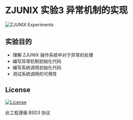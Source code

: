# ZJUNIX 实验3 异常机制的实现

![ZJUNIX Experiments](https://img.shields.io/badge/ZJUNIX-Experiment3-blue.svg)

## 实验目的

- 理解 ZJUNIX 操作系统中对于异常的处理
- 编写异常机制初始化代码
- 编写系统调用初始化代码
- 测试系统调用的可用性

## License

[![License](https://img.shields.io/badge/License-BSD%203--Clause-blue.svg)](./LICENSE)

此工程遵循 BSD3 协议